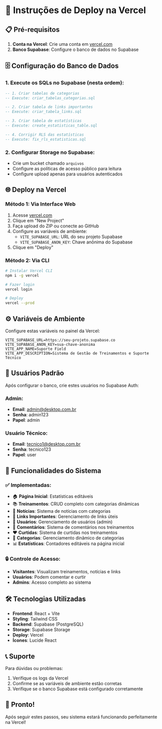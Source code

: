 # 🚀 Instruções de Deploy na Vercel

## 📋 Pré-requisitos

1. **Conta na Vercel**: Crie uma conta em [vercel.com](https://vercel.com)
2. **Banco Supabase**: Configure o banco de dados no Supabase

## 🗄️ Configuração do Banco de Dados

### 1. Execute os SQLs no Supabase (nesta ordem):
```sql
-- 1. Criar tabelas de categorias
-- Execute: criar_tabelas_categorias.sql

-- 2. Criar tabela de links importantes  
-- Execute: criar_tabela_links.sql

-- 3. Criar tabela de estatísticas
-- Execute: create_estatisticas_table.sql

-- 4. Corrigir RLS das estatísticas
-- Execute: fix_rls_estatisticas.sql
```

### 2. Configurar Storage no Supabase:
- Crie um bucket chamado `arquivos`
- Configure as políticas de acesso público para leitura
- Configure upload apenas para usuários autenticados

## 🌐 Deploy na Vercel

### Método 1: Via Interface Web
1. Acesse [vercel.com](https://vercel.com)
2. Clique em "New Project"
3. Faça upload do ZIP ou conecte ao GitHub
4. Configure as variáveis de ambiente:
   - `VITE_SUPABASE_URL`: URL do seu projeto Supabase
   - `VITE_SUPABASE_ANON_KEY`: Chave anônima do Supabase
5. Clique em "Deploy"

### Método 2: Via CLI
```bash
# Instalar Vercel CLI
npm i -g vercel

# Fazer login
vercel login

# Deploy
vercel --prod
```

## ⚙️ Variáveis de Ambiente

Configure estas variáveis no painel da Vercel:

```env
VITE_SUPABASE_URL=https://seu-projeto.supabase.co
VITE_SUPABASE_ANON_KEY=sua-chave-anonima
VITE_APP_NAME=Suporte Field
VITE_APP_DESCRIPTION=Sistema de Gestão de Treinamentos e Suporte Técnico
```

## 👥 Usuários Padrão

Após configurar o banco, crie estes usuários no Supabase Auth:

### Admin:
- **Email**: admin@desktop.com.br
- **Senha**: admin123
- **Papel**: admin

### Usuário Técnico:
- **Email**: tecnico1@desktop.com.br  
- **Senha**: tecnico123
- **Papel**: user

## 🎯 Funcionalidades do Sistema

### ✅ Implementadas:
- 🏠 **Página Inicial**: Estatísticas editáveis
- 📚 **Treinamentos**: CRUD completo com categorias dinâmicas
- 📰 **Notícias**: Sistema de notícias com categorias
- 🔗 **Links Importantes**: Gerenciamento de links úteis
- 👤 **Usuários**: Gerenciamento de usuários (admin)
- 💬 **Comentários**: Sistema de comentários nos treinamentos
- ❤️ **Curtidas**: Sistema de curtidas nos treinamentos
- 🎨 **Categorias**: Gerenciamento dinâmico de categorias
- 📊 **Estatísticas**: Contadores editáveis na página inicial

### 🔒 Controle de Acesso:
- **Visitantes**: Visualizam treinamentos, notícias e links
- **Usuários**: Podem comentar e curtir
- **Admins**: Acesso completo ao sistema

## 🛠️ Tecnologias Utilizadas

- **Frontend**: React + Vite
- **Styling**: Tailwind CSS
- **Backend**: Supabase (PostgreSQL)
- **Storage**: Supabase Storage
- **Deploy**: Vercel
- **Ícones**: Lucide React

## 📞 Suporte

Para dúvidas ou problemas:
1. Verifique os logs da Vercel
2. Confirme se as variáveis de ambiente estão corretas
3. Verifique se o banco Supabase está configurado corretamente

## 🎉 Pronto!

Após seguir estes passos, seu sistema estará funcionando perfeitamente na Vercel!

